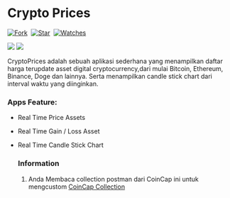 # Crypto Prices

[![Fork](https://img.shields.io/github/forks/alamsyahh15/Crypto-Prices?style=social)](https://github.com/alamsyahh15/Crypto-Prices/fork)&nbsp; [![Star](https://img.shields.io/github/stars/alamsyahh15/Crypto-Prices?style=social)](https://github.com/alamsyahh15/Crypto-Prices/star)&nbsp; [![Watches](https://img.shields.io/github/watchers/alamsyahh15/Crypto-Prices?style=social)](https://github.com/alamsyahh15/Crypto-Prices/)&nbsp;


<p><img  src="https://i.ibb.co/59cLNmp/cover.png"/>
<img  src="https://i.imgur.com/JGHM4uM.png"/></p>

CryptoPrices adalah sebuah aplikasi sederhana yang menampilkan daftar harga terupdate asset digital cryptocurrency,dari mulai Bitcoin, Ethereum, Binance, Doge dan lainnya. Serta menampilkan candle stick chart dari interval waktu yang diinginkan.

### Apps Feature:

- Real Time Price Assets
- Real Time Gain / Loss Asset 
- Real Time Candle Stick Chart
 

  ### Information
  1. Anda Membaca collection postman dari CoinCap ini untuk mengcustom <a href="https://docs.coincap.io/#89deffa0-ab03-4e0a-8d92-637a857d2c91">CoinCap Collection</a>
